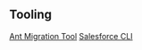 ## Tooling 
[Ant Migration Tool](https://developer.salesforce.com/docs/atlas.en-us.daas.meta/daas/forcemigrationtool_container_install.htm)
[Salesforce CLI](https://developer.salesforce.com/tools/sfdxcli)